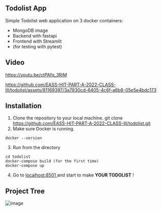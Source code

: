 ## Todolist App

Simple Todolist web application on 3 docker containers: 
* MongoDB image
* Backend with fastapi 
* Frontend with Streamlit
* (for testing with pytest)

## Video 
https://youtu.be/ctPAfq_3RiM

https://github.com/EASS-HIT-PART-A-2022-CLASS-III/todolist/assets/81169397/3a7830cd-6405-4c6f-a6b8-05e5e4bdc173


## Installation
1. Clone the repository to your local machine.
git clone https://github.com/EASS-HIT-PART-A-2022-CLASS-III/todolist.git
2. Make sure Docker is running.
```
docker --version
```
3. Run from the directory
```
cd todolist
docker-compose build (for the first time)
docker-compose up
```
4. Go to [localhost:8501 ](http://localhost:8501/) and start to make **YOUR TODOLIST** ! 


## Project Tree
![image](https://github.com/EASS-HIT-PART-A-2022-CLASS-III/todolist/assets/81169397/6db61ae6-7d95-48e1-99ac-4d5f07e932ea)




